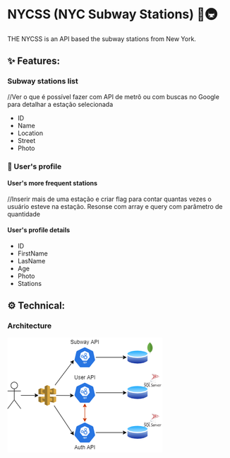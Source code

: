 # NYCSS (NYC Subway Stations) 🗽🚇

THE NYCSS is an API based the subway stations from New York.

## ✨ Features:

### Subway stations list

//Ver o que é possível fazer com API de metrô ou com buscas no Google para detalhar a estação selecionada

- ID
- Name
- Location
- Street
- Photo

### 👤 User's profile

#### User's more frequent stations

//Inserir mais de uma estação e criar flag para contar quantas vezes o usuário esteve na estação. Resonse com array e query com parâmetro de quantidade

#### User's profile details

- ID
- FirstName
- LasName
- Age
- Photo
- Stations

## ⚙ Technical:

### Architecture

![NYCSS Architecture](architecture.png)
